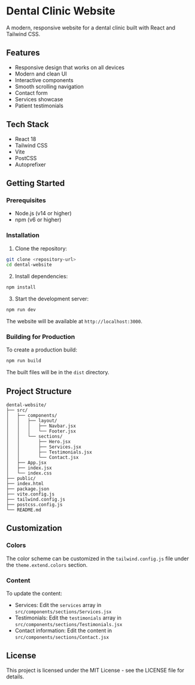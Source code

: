# Dental Clinic Website

A modern, responsive website for a dental clinic built with React and Tailwind CSS.

## Features

- Responsive design that works on all devices
- Modern and clean UI
- Interactive components
- Smooth scrolling navigation
- Contact form
- Services showcase
- Patient testimonials

## Tech Stack

- React 18
- Tailwind CSS
- Vite
- PostCSS
- Autoprefixer

## Getting Started

### Prerequisites

- Node.js (v14 or higher)
- npm (v6 or higher)

### Installation

1. Clone the repository:
```bash
git clone <repository-url>
cd dental-website
```

2. Install dependencies:
```bash
npm install
```

3. Start the development server:
```bash
npm run dev
```

The website will be available at `http://localhost:3000`.

### Building for Production

To create a production build:

```bash
npm run build
```

The built files will be in the `dist` directory.

## Project Structure

```
dental-website/
├── src/
│   ├── components/
│   │   ├── layout/
│   │   │   ├── Navbar.jsx
│   │   │   └── Footer.jsx
│   │   └── sections/
│   │       ├── Hero.jsx
│   │       ├── Services.jsx
│   │       ├── Testimonials.jsx
│   │       └── Contact.jsx
│   ├── App.jsx
│   ├── index.jsx
│   └── index.css
├── public/
├── index.html
├── package.json
├── vite.config.js
├── tailwind.config.js
├── postcss.config.js
└── README.md
```

## Customization

### Colors

The color scheme can be customized in the `tailwind.config.js` file under the `theme.extend.colors` section.

### Content

To update the content:
- Services: Edit the `services` array in `src/components/sections/Services.jsx`
- Testimonials: Edit the `testimonials` array in `src/components/sections/Testimonials.jsx`
- Contact information: Edit the content in `src/components/sections/Contact.jsx`

## License

This project is licensed under the MIT License - see the LICENSE file for details. 